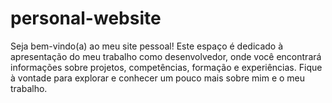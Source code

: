 # personal-website
Seja bem-vindo(a) ao meu site pessoal! Este espaço é dedicado à apresentação do meu trabalho como desenvolvedor, onde você encontrará informações sobre projetos, competências, formação e experiências. Fique à vontade para explorar e conhecer um pouco mais sobre mim e o meu trabalho.